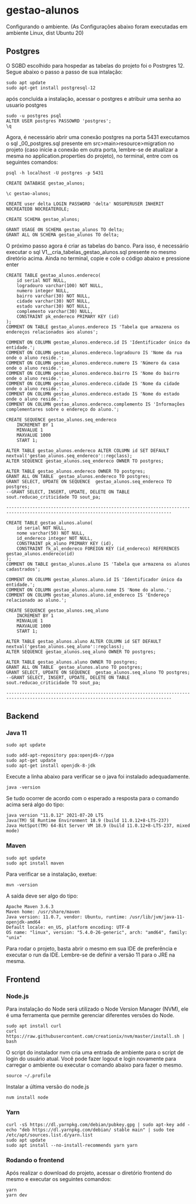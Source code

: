 # gestao-alunos

Configurando o ambiente. (As Configurações abaixo foram executadas em ambiente Linux, dist Ubuntu 20)

## Postgres

O SGBD escolhido para hospedar as tabelas do projeto foi o Postrgres 12. Segue abaixo o passo a passo de sua intalação:

```
sudo apt update
sudo apt-get install postgresql-12
```

após concluída a instalação, acessar o postgres e atribuir uma senha ao usuario postgres

```
sudo -u postgres psql
ALTER USER postgres PASSOWRD 'postgres';
\q
```

Agora, é necessário abrir uma conexão postgres na porta 5431 executamos o sql _00_postgres.sql presente em src>main>resource>migration no projeto (caso inicie a conexão em outra porta, lembre-se de atualizar a mesma no application.properties do projeto), no terminal, entre com os seguintes comandos:

```
psql -h localhost -U postgres -p 5431

CREATE DATABASE gestao_alunos;

\c gestao-alunos;

CREATE user delta LOGIN PASSWORD 'delta' NOSUPERUSER INHERIT NOCREATEDB NOCREATEROLE;

CREATE SCHEMA gestao_alunos;

GRANT USAGE ON SCHEMA gestao_alunos TO delta;
GRANT ALL ON SCHEMA gestao_alunos TO delta;
```

O próximo passo agora é criar as tabelas do banco. Para isso, é necessário executar o sql V1__cria_tabelas_gestao_alunos.sql presente no mesmo diretório acima. Ainda no terminal, copie e cole o código abaixo e pressione enter

```
CREATE TABLE gestao_alunos.endereco(
	id serial NOT NULL,
	logradouro varchar(100) NOT NULL,
	numero integer NULL,
	bairro varchar(30) NOT NULL,
	cidade varchar(30) NOT NULL,
	estado varchar(30) NOT NULL,
	complemento varchar(30) NULL,
    CONSTRAINT pk_endereco PRIMARY KEY (id)
);
COMMENT ON TABLE gestao_alunos.endereco IS 'Tabela que armazena os endereços relacionados aos alunos';

COMMENT ON COLUMN gestao_alunos.endereco.id IS 'Identificador único da entidade.';
COMMENT ON COLUMN gestao_alunos.endereco.logradouro IS 'Nome da rua onde o aluno reside.';
COMMENT ON COLUMN gestao_alunos.endereco.numero IS 'Número da casa onde o aluno reside.';
COMMENT ON COLUMN gestao_alunos.endereco.bairro IS 'Nome do bairro onde o aluno reside.';
COMMENT ON COLUMN gestao_alunos.endereco.cidade IS 'Nome da cidade onde o aluno reside.';
COMMENT ON COLUMN gestao_alunos.endereco.estado IS 'Nome do estado onde o aluno reside.';
COMMENT ON COLUMN gestao_alunos.endereco.complemento IS 'Informações complementares sobre o endereço do aluno.';

CREATE SEQUENCE gestao_alunos.seq_endereco
	INCREMENT BY 1
	MINVALUE 1
	MAXVALUE 1000
	START 1;

ALTER TABLE gestao_alunos.endereco ALTER COLUMN id SET DEFAULT nextval('gestao_alunos.seq_endereco'::regclass);
ALTER SEQUENCE gestao_alunos.seq_endereco OWNER TO postgres;

ALTER TABLE gestao_alunos.endereco OWNER TO postgres;
GRANT ALL ON TABLE  gestao_alunos.endereco TO postgres;
GRANT SELECT, UPDATE ON SEQUENCE  gestao_alunos.seq_endereco TO postgres;
--GRANT SELECT, INSERT, UPDATE, DELETE ON TABLE  sout.reducao_criticidade TO sout_pa;

-------------------------------------------------------------------------------------------------------------------------------------

CREATE TABLE gestao_alunos.aluno(
	id serial NOT NULL,
	nome varchar(50) NOT NULL,
	id_endereco integer NOT NULL,
    CONSTRAINT pk_aluno PRIMARY KEY (id),
    CONSTRAINT fk_al_endereco FOREIGN KEY (id_endereco) REFERENCES gestao_alunos.endereco(id)
);
COMMENT ON TABLE gestao_alunos.aluno IS 'Tabela que armazena os alunos cadastrados';

COMMENT ON COLUMN gestao_alunos.aluno.id IS 'Identificador único da entidade.';
COMMENT ON COLUMN gestao_alunos.aluno.nome IS 'Nome do aluno.';
COMMENT ON COLUMN gestao_alunos.aluno.id_endereco IS 'Endereço relacionado ao aluno.';

CREATE SEQUENCE gestao_alunos.seq_aluno
	INCREMENT BY 1
	MINVALUE 1
	MAXVALUE 1000
	START 1;

ALTER TABLE gestao_alunos.aluno ALTER COLUMN id SET DEFAULT nextval('gestao_alunos.seq_aluno'::regclass);
ALTER SEQUENCE gestao_alunos.seq_aluno OWNER TO postgres;

ALTER TABLE gestao_alunos.aluno OWNER TO postgres;
GRANT ALL ON TABLE  gestao_alunos.aluno TO postgres;
GRANT SELECT, UPDATE ON SEQUENCE  gestao_alunos.seq_aluno TO postgres;
--GRANT SELECT, INSERT, UPDATE, DELETE ON TABLE  sout.reducao_criticidade TO sout_pa;

-------------------------------------------------------------------------------------------------------------------------------------
```



## Backend

### Java 11

```
sudo apt update

sudo add-apt-repository ppa:openjdk-r/ppa
sudo apt-get update
sudo apt-get install openjdk-8-jdk
```

Execute a linha abaixo para verificar se o java foi instalado adequadamente.

```
java -version
```

Se tudo ocorrer de acordo com o esperado a resposta para o comando acima será algo do tipo:

```
java version "11.0.12" 2021-07-20 LTS
Java(TM) SE Runtime Environment 18.9 (build 11.0.12+8-LTS-237)
Java HotSpot(TM) 64-Bit Server VM 18.9 (build 11.0.12+8-LTS-237, mixed mode)
```

### Maven
```
sudo apt update
sudo apt install maven
```

Para verificar se a instalação, exetue:

```
mvn -version
```

A saída deve ser algo do tipo:

```
Apache Maven 3.6.3
Maven home: /usr/share/maven
Java version: 11.0.7, vendor: Ubuntu, runtime: /usr/lib/jvm/java-11-openjdk-amd64
Default locale: en_US, platform encoding: UTF-8
OS name: "linux", version: "5.4.0-26-generic", arch: "amd64", family: "unix"
```

Para rodar o projeto, basta abrir o mesmo em sua IDE de preferência e executar o run da IDE. Lembre-se de definir a versão 11 para o JRE na mesma.

## Frontend

### Node.js

Para instalação do Node será utilizado o Node Version Manager (NVM), ele é uma ferramenta que permite gerenciar diferentes versões do Node.

```
sudo apt install curl 
curl https://raw.githubusercontent.com/creationix/nvm/master/install.sh | bash
```

O script do instalador nvm cria uma entrada de ambiente para o script de login do usuário atual. Você pode fazer logout e login novamente para carregar o ambiente ou executar o comando abaixo para fazer o mesmo.

```
source ~/.profile   
```

Instalar a última versão do node.js

```
nvm install node
```

### Yarn

```
curl -sS https://dl.yarnpkg.com/debian/pubkey.gpg | sudo apt-key add -
echo "deb https://dl.yarnpkg.com/debian/ stable main" | sudo tee /etc/apt/sources.list.d/yarn.list
sudo apt update
sudo apt install --no-install-recommends yarn yarn
```

### Rodando o frontend

Após realizar o download do projeto, acessar o diretório frontend do mesmo e executar os seguintes comandos:
```
yarn
yarn dev
```
